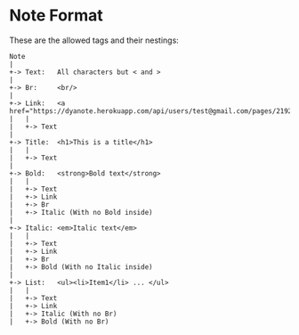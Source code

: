 
Note Format
===========

These are the allowed tags and their nestings:

    Note
    |
    +-> Text:	All characters but < and >
    |
    +-> Br:		<br/>
    |
    +-> Link:   <a href="https://dyanote.herokuapp.com/api/users/test@gmail.com/pages/2192341/">Link</a>
    |   |
    |   +-> Text
    |
    +-> Title:	<h1>This is a title</h1>
    |   |
    |   +-> Text
    |
    +-> Bold:	<strong>Bold text</strong>
    |   |
    |   +-> Text
    |   +-> Link
    |   +-> Br
    |   +-> Italic (With no Bold inside)
    |
    +-> Italic:	<em>Italic text</em>
    |   |
    |   +-> Text
    |   +-> Link
    |   +-> Br
    |   +-> Bold (With no Italic inside)
    |
    +-> List:	<ul><li>Item1</li> ... </ul>
    |   |
    |   +-> Text
    |   +-> Link
    |   +-> Italic (With no Br)
    |   +-> Bold (With no Br)
